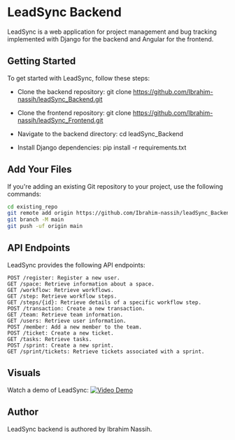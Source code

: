 # LeadSync Backend

LeadSync is a web application for project management and bug tracking implemented with Django for the backend and Angular for the frontend.

## Getting Started

To get started with LeadSync, follow these steps:

- Clone the backend repository:
git clone https://github.com/Ibrahim-nassih/leadSync_Backend.git

- Clone the frontend repository:
git clone https://github.com/Ibrahim-nassih/leadSync_Frontend.git

- Navigate to the backend directory:
cd leadSync_Backend

- Install Django dependencies:
pip install -r requirements.txt

## Add Your Files

If you're adding an existing Git repository to your project, use the following commands:

```bash
cd existing_repo
git remote add origin https://github.com/Ibrahim-nassih/leadSync_Backend.git
git branch -M main
git push -uf origin main
```
## API Endpoints
LeadSync provides the following API endpoints:
```
POST /register: Register a new user.
GET /space: Retrieve information about a space.
GET /workflow: Retrieve workflows.
GET /step: Retrieve workflow steps.
GET /steps/{id}: Retrieve details of a specific workflow step.
POST /transaction: Create a new transaction.
GET /team: Retrieve team information.
GET /users: Retrieve user information.
POST /member: Add a new member to the team.
POST /ticket: Create a new ticket.
GET /tasks: Retrieve tasks.
POST /sprint: Create a new sprint.
GET /sprint/tickets: Retrieve tickets associated with a sprint.
```

## Visuals
Watch a demo of LeadSync:
[![Video Demo](https://img.youtube.com/vi/PZOanoZQVbM/0.jpg)](https://www.youtube.com/watch?v=PZOanoZQVbM)

## Author
LeadSync backend is authored by Ibrahim Nassih.